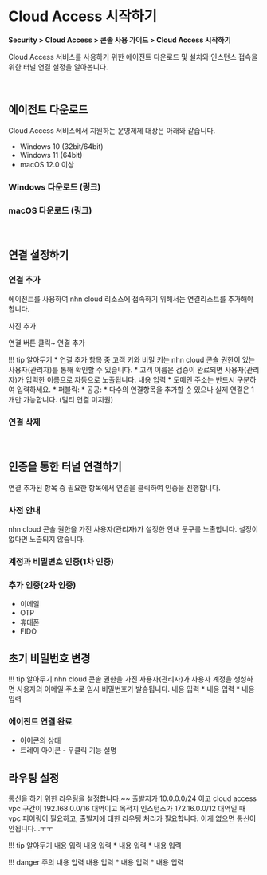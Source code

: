 # Cloud Access 시작하기

**Security > Cloud Access > 콘솔 사용 가이드 > Cloud Access 시작하기**

Cloud Access 서비스를 사용하기 위한 에이전트 다운로드 및 설치와 인스턴스 접속을 위한 터널 연결 설정을 알아봅니다.

<br>

## 에이전트 다운로드

Cloud Access 서비스에서 지원하는 운영제제 대상은 아래와 같습니다.

* Windows 10 (32bit/64bit)
* Windows 11 (64bit)
* macOS 12.0 이상

### Windows 다운로드 (링크)

### macOS 다운로드 (링크)

<br>

## 연결 설정하기

### 연결 추가

에이전트를 사용하여 nhn cloud 리소스에 접속하기 위해서는 연결리스트를 추가해야 합니다.

사진 추가

연결 버튼 클릭~ 연결 추가 

!!! tip 알아두기
    * 연결 추가 항목 중 고객 키와 비밀 키는 nhn cloud 콘솔 권한이 있는 사용자(관리자)를 통해 확인할 수 있습니다.
    * 고객 이름은 검증이 완료되면 사용자(관리자)가 입력한 이름으로 자동으로 노출됩니다.
    내용 입력
    * 도메인 주소는 반드시 구분하여 입력하세요.
        * 퍼블릭:
        * 공공:
    * 다수의 연결항목을 추가할 순 있으나 실제 연결은 1개만 가능합니다. (멀티 연결 미지원)


### 연결 삭제

<br>

## 인증을 통한 터널 연결하기
연결 추가된 항목 중 필요한 항목에서 연결을 클릭하여 인증을 진행합니다.

### 사전 안내
nhn cloud 콘솔 권한을 가진 사용자(관리자)가 설정한 안내 문구를 노출합니다. 설정이 없다면 노출되지 않습니다.

### 계정과 비밀번호 인증(1차 인증)

### 추가 인증(2차 인증)

* 이메일
* OTP
* 휴대폰
* FIDO

## 초기 비밀번호 변경

!!! tip 알아두기
    nhn cloud 콘솔 권한을 가진 사용자(관리자)가 사용자 계정을 생성하면 사용자의 이메일 주소로 임시 비밀번호가 발송됩니다.
    내용 입력
    * 내용 입력
    * 내용 입력

### 에이전트 연결 완료

* 아이콘의 상태
* 트레이 아이콘 - 우클릭 기능 설명


## 라우팅 설정
통신을 하기 위한 라우팅을 설정합니다.~~
출발지가 10.0.0.0/24 이고 cloud access vpc 구간이 192.168.0.0/16 대역이고 목적지 인스턴스가 172.16.0.0/12 대역일 때 vpc 피어링이 필요하고, 출발지에 대한 라우팅 처리가 필요합니다. 이게 없으면 통신이 안됩니다...ㅜㅜ



!!! tip 알아두기
    내용 입력
    내용 입력
    * 내용 입력
    * 내용 입력


!!! danger 주의
    내용 입력
    내용 입력
    * 내용 입력
    * 내용 입력